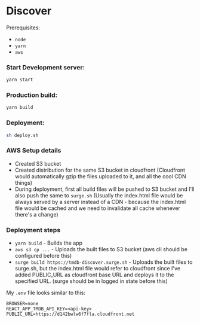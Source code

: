# Discover

Prerequisites:
- `node`
- `yarn`
- `aws`

### Start Development server:

```sh
yarn start
```

### Production build:

```sh
yarn build
```

### Deployment:

```sh
sh deploy.sh
```

### AWS Setup details
- Created S3 bucket
- Created distribution for the same S3 bucket in cloudfront
(Cloudfront would automatically gzip the files uploaded to it, and all the cool CDN things)
- During deployment, first all build files will be pushed to S3 bucket and I'll also push the same
to `surge.sh`
(Usually the index.html file would be always served by a server instead of a CDN - because the index.html file would be cached and we need to invalidate all cache whenever there's a change)

### Deployment steps
- `yarn build` - Builds the app
- `aws s3 cp ...` - Uploads the built files to S3 bucket (aws cli should be configured before this)
- `surge build https://tmdb-discover.surge.sh` - Uploads the built files to surge.sh, but the index.html file would refer to cloudfront since I've added PUBLIC_URL as cloudfront base URL and deploys it to the specified URL. (surge should be in logged in state before this)


My `.env` file looks similar to this:
```
BROWSER=none
REACT_APP_TMDB_API_KEY=<api-key>
PUBLIC_URL=https://d142bwlw6f7fla.cloudfront.net
```
